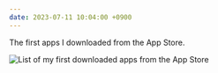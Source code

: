 ```yaml
---
date: 2023-07-11 10:04:00 +0900
---
```


The first apps I downloaded from the App Store.

![List of my first downloaded apps from the App Store](https://updates.inqk.net/uploads/2023/2486913450.png)
